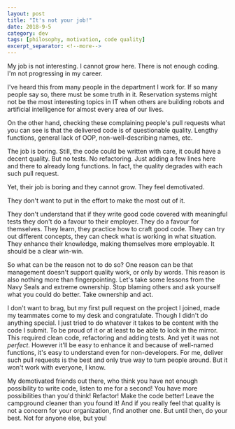 ```yaml
---
layout: post
title: "It's not your job!"
date: 2018-9-5
category: dev
tags: [philosophy, motivation, code quality]
excerpt_separator: <!--more-->
---
```

My job is not interesting. I cannot grow here. There is not enough coding. I'm not progressing in my career.
<!--more-->

I've heard this from many people in the department I work for. If so many people say so, there must be some truth in it. Reservation systems might not be the most interesting topics in IT when others are building robots and artificial intelligence for almost every area of our lives.

On the other hand, checking these complaining people's pull requests what you can see is that the delivered code is of questionable quality. Lengthy functions, general lack of OOP, non-well-describing names, etc.

The job is boring. Still, the code could be written with care, it could have a decent quality. But no tests. No refactoring. Just adding a few lines here and there to already long functions. In fact, the quality degrades with each such pull request.

Yet, their job is boring and they cannot grow. They feel demotivated. 

They don't want to put in the effort to make the most out of it.

They don't understand that if they write good code covered with meaningful tests they don't do a favour to their employer. They do a favour for themselves. They learn, they practice how to craft good code. They can try out different concepts, they can check what is working in what situation. They enhance their knowledge, making themselves more employable. It should be a clear win-win.

So what can be the reason not to do so? One reason can be that management doesn't support quality work, or only by words. This reason is also nothing more than fingerpointing. Let's take some lessons from the Navy Seals and extreme ownership. Stop blaming others and ask yourself what you could do better. Take ownership and act.

I don't want to brag, but my first pull request on the project I joined, made my teammates come to my desk and congratulate. Though I didn't do anything special. I just tried to do whatever it takes to be content with the code I submit. To be proud of it or at least to be able to look in the mirror. This required clean code, refactoring and adding tests. And yet it was not _perfect_. However it'll be easy to enhance it and because of well-named functions, it's easy to understand even for non-developers. For me, deliver such pull requests is the best and only true way to turn people around. But it won't work with everyone, I know.

My demotivated friends out there, who think you have not enough possibility to write code, listen to me for a second! You have more possibilities than you'd think! Refactor! Make the code better! Leave the campground cleaner than you found it! And if you really feel that quality is not a concern for your organization, find another one. But until then, do your best. Not for anyone else, but you!
